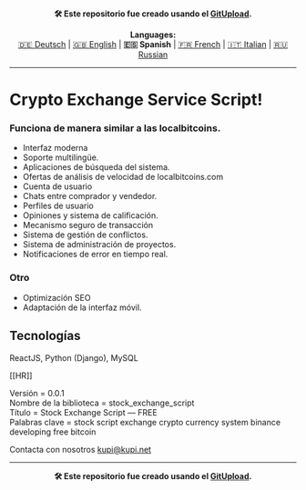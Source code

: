 <p align="center"><b>🛠️ Este repositorio fue creado usando el <a href="https://gitupload.com">GitUpload</a>.</b></p>

<p align="center"><b>Languages:</b><br /><a href="https://github.com/markolofsen/stock_exchange_script/blob/master/README_de.md">🇩🇪 Deutsch</a> | <a href="https://github.com/markolofsen/stock_exchange_script/blob/master/README.md">🇬🇧 English</a> | <b>🇪🇸 Spanish</b> | <a href="https://github.com/markolofsen/stock_exchange_script/blob/master/README_fr.md">🇫🇷 French</a> | <a href="https://github.com/markolofsen/stock_exchange_script/blob/master/README_it.md">🇮🇹 Italian</a> | <a href="https://github.com/markolofsen/stock_exchange_script/blob/master/README_ru.md">🇷🇺 Russian</a></p>

---

# Crypto Exchange Service Script!
### Funciona de manera similar a las localbitcoins.

* Interfaz moderna
* Soporte multilingüe.
* Aplicaciones de búsqueda del sistema.
* Ofertas de análisis de velocidad de localbitcoins.com
* Cuenta de usuario
* Chats entre comprador y vendedor.
* Perfiles de usuario
* Opiniones y sistema de calificación.
* Mecanismo seguro de transacción
* Sistema de gestión de conflictos.
* Sistema de administración de proyectos.
* Notificaciones de error en tiempo real.


### Otro
* Optimización SEO
* Adaptación de la interfaz móvil.

## Tecnologías
ReactJS, Python (Django), MySQL

[[HR]]

Versión = 0.0.1 <br />
Nombre de la biblioteca = stock_exchange_script <br />
Título = Stock Exchange Script — FREE <br />
Palabras clave = stock script exchange crypto currency system binance developing free bitcoin <br />


Contacta con nosotros kupi@kupi.net


---

<p align="center"><b>🛠️ Este repositorio fue creado usando el <a href="https://gitupload.com">GitUpload</a>.</b></p>